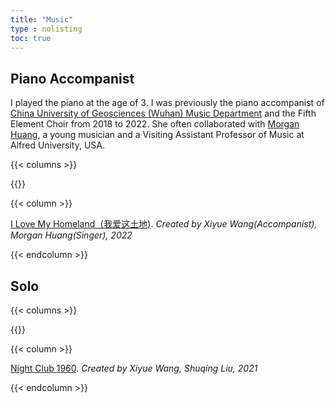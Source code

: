 ```yaml
---
title: "Music"
type : nolisting
toc: true
---
```


## Piano Accompanist

I played the piano at the age of 3. I was previously the piano accompanist of [China University of Geosciences (Wuhan) Music Department](https://ensac.cug.edu.cn/Faculty/Lecturers.htm) and the Fifth Element Choir from 2018 to 2022. She often collaborated with [Morgan Huang](https://www.alfred.edu/about/summers-at-alfred/alfred-summer-arts/instructors/morgan-huang.cfm), a young musician and a Visiting Assistant Professor of Music at Alfred University, USA.

{{< columns >}}

{{<figure-a src="/images/M1.1.png">}}

{{< column >}}

[I Love My Homeland（我爱这土地)](https://www.bilibili.com/video/BV1QY4y1Y7HK/?spm_id_from=333.999.0.0&vd_source=3abcc99cc1b8514d319cf1087a874555). *Created by Xiyue Wang(Accompanist), Morgan Huang(Singer), 2022*

{{< endcolumn >}}

## Solo

{{< columns >}}

{{<figure-a src="/images/M2.1.png">}}

{{< column >}}

[Night Club 1960](https://www.bilibili.com/video/BV1KK4y1K76D/?spm_id_from=333.999.0.0&vd_source=3abcc99cc1b8514d319cf1087a874555). *Created by Xiyue Wang, Shuqing Liu, 2021*

{{< endcolumn >}}
